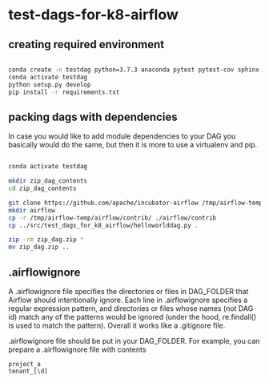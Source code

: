 # test-dags-for-k8-airflow

## creating required environment


``` bash

conda create -n testdag python=3.7.3 anaconda pytest pytest-cov sphinx
conda activate testdag
python setup.py develop
pip install -r requirements.txt
```



## packing dags with dependencies
In case you would like to add module dependencies to your DAG you basically would do the same, but then it is more to use a virtualenv and pip.



``` bash

conda activate testdag

mkdir zip_dag_contents
cd zip_dag_contents

git clone https://github.com/apache/incubator-airflow /tmp/airflow-temp
mkdir airflow
cp -r /tmp/airflow-temp/airflow/contrib/ ./airflow/contrib
cp ../src/test_dags_for_k8_airflow/helloworlddag.py .

zip -rm zip_dag.zip *
mv zip_dag.zip ..
```



## .airflowignore
A .airflowignore file specifies the directories or files in DAG_FOLDER that Airflow should intentionally ignore. Each line in .airflowignore specifies a regular expression pattern, and directories or files whose names (not DAG id) match any of the patterns would be ignored (under the hood, re.findall() is used to match the pattern). Overall it works like a .gitignore file.

.airflowignore file should be put in your DAG_FOLDER. For example, you can prepare a .airflowignore file with contents

``` apacheconf
project_a
tenant_[\d]
```
